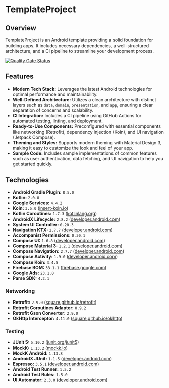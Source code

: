 # TemplateProject

## Overview

TemplateProject is an Android template providing a solid foundation for building apps. It includes necessary dependencies, a well-structured architecture, and a CI pipeline to streamline your development process.

[![Quality Gate Status](https://sonarcloud.io/api/project_badges/measure?project=jj-jakub_TemplateProject&metric=alert_status)](https://sonarcloud.io/summary/new_code?id=jj-jakub_TemplateProject)

## Features

- **Modern Tech Stack:** Leverages the latest Android technologies for optimal performance and maintainability.
- **Well-Defined Architecture:** Utilizes a clean architecture with distinct layers such as `data`, `domain`, `presentation`, and `app`, ensuring a clear separation of concerns and scalability.
- **CI Integration:** Includes a CI pipeline using GitHub Actions for automated testing, linting, and deployment.
- **Ready-to-Use Components:** Preconfigured with essential components like networking (Retrofit), dependency injection (Koin), and UI navigation (Jetpack Compose).
- **Theming and Styles:** Supports modern theming with Material Design 3, making it easy to customize the look and feel of your app.
- **Sample Code:** Includes sample implementations of common features such as user authentication, data fetching, and UI navigation to help you get started quickly.

## Technologies

- **Android Gradle Plugin:** `8.5.0`
- **Kotlin:** `2.0.0`
- **Google Services:** `4.4.2`
- **Koin:** `3.5.0` ([insert-koin.io](https://insert-koin.io/))
- **Kotlin Coroutines:** `1.7.3` ([kotlinlang.org](https://kotlinlang.org/docs/coroutines-overview.html))
- **AndroidX Lifecycle:** `2.8.2` ([developer.android.com](https://developer.android.com/topic/libraries/architecture/lifecycle))
- **System UI Controller:** `0.20.3`
- **Navigation KTX:** `2.7.7` ([developer.android.com](https://developer.android.com/jetpack/compose/navigation))
- **Accompanist Permissions:** `0.30.1`
- **Compose UI:** `1.6.8` ([developer.android.com](https://developer.android.com/jetpack/compose))
- **Compose Material 3:** `1.2.1` ([developer.android.com](https://developer.android.com/jetpack/compose/material3))
- **Compose Navigation:** `2.7.7` ([developer.android.com](https://developer.android.com/jetpack/compose/navigation))
- **Compose Activity:** `1.9.0` ([developer.android.com](https://developer.android.com/jetpack/compose/interop/interop-apis))
- **Compose Koin:** `3.4.5`
- **Firebase BOM:** `33.1.1` ([firebase.google.com](https://firebase.google.com/))
- **Google Ads:** `23.1.0`
- **Parse SDK:** `4.2.1`

### Networking

- **Retrofit:** `2.9.0` ([square.github.io/retrofit](https://square.github.io/retrofit/))
- **Retrofit Coroutines Adapter:** `0.9.2`
- **Retrofit Gson Converter:** `2.9.0`
- **OkHttp Interceptor:** `4.11.0` ([square.github.io/okhttp](https://square.github.io/okhttp/))

### Testing

- **JUnit 5:** `5.10.2` ([junit.org/junit5](https://junit.org/junit5/))
- **MockK:** `1.13.2` ([mockk.io](https://mockk.io/))
- **MockK Android:** `1.13.8`
- **AndroidX JUnit:** `1.1.5` ([developer.android.com](https://developer.android.com/training/testing/unit-testing/local-unit-tests))
- **Espresso:** `3.5.1` ([developer.android.com](https://developer.android.com/training/testing/espresso))
- **Android Test Runner:** `1.5.2`
- **Android Test Rules:** `1.5.0`
- **UI Automator:** `2.3.0` ([developer.android.com](https://developer.android.com/training/testing/ui-automator))
